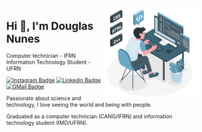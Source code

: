 <img align="right" src="user.png" width="250"/>

# Hi 👋, I'm Douglas Nunes

Computer technician - IFRN <br>
Information Technology Student - UFRN

[![Instagram Badge](https://img.shields.io/badge/-Douglas_Nunes-68AAC8?style=flat-square&labelColor=68AAC8&logo=instagram&logoColor=white)](https://www.instagram.com/dougxns_/)
[![Linkedin Badge](https://img.shields.io/badge/-Douglas_Nunes-68AAC8?style=flat-square&logo=Linkedin&logoColor=white)](https://www.linkedin.com/in/douglas/)
[![GMail Badge](https://img.shields.io/badge/douglas.devx@gmail.com-68AAC8?style=flat-square&labelColor=68AAC8&logo=gmail&logoColor=fff)](mailto:douglas.devx@gmail.com)

Passionate about science and technology, I love seeing the world and being with people.

Graduated as a computer technician (CANG/IFRN) and information technology student (IMD/UFRN).
